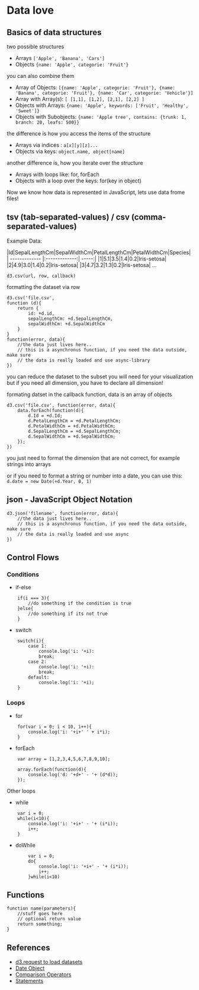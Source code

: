 # Data love
## Basics of data structures
two possible structures

* Arrays `['Apple', 'Banana', 'Cars']`
* Objects `{name: 'Apple', categorie: 'Fruit'}`

you can also combine them

* Array of Objects: `[{name: 'Apple', categorie: 'Fruit'}, {name: 'Banana', categorie: 'Fruit'}, {name: 'Car', categorie: 'Vehicle'}]`
* Array with Array(s): `[ [1,1], [1,2], [2,1], [2,2] ]`
* Objects with Arrays: `{name: 'Apple', keywords: ['Fruit', 'Healthy', 'Sweet']}`
* Objects with Subobjects: `{name: 'Apple tree', contains: {trunk: 1, branch: 20, leafs: 500}}`


the difference is how you access the items of the structure

* Arrays via indices : `a[x][y][z]...`
* Objects via keys: `object.name, object[name]`

another difference is, how you iterate over the structure

* Arrays with loops like: for, forEach
* Objects with a loop over the keys: for(key in object)

Now we know how data is represented in JavaScript, lets use data frome files!

## tsv (tab-separated-values) / csv (comma-separated-values)

Example Data:

|Id|SepalLengthCm|SepalWidthCm|PetalLengthCm|PetalWidthCm|Species|
| ------------- |:-------------:| -----:|
|1|5.1|3.5|1.4|0.2|Iris-setosa|
|2|4.9|3.0|1.4|0.2|Iris-setosa|
|3|4.7|3.2|1.3|0.2|Iris-setosa|
...

`d3.csv(url, row, callback)`

formatting the dataset via row
```
d3.csv('file.csv', 
function (d){
    return {
        id: +d.id,
        sepalLengthCm: +d.SepalLengthCm,
        sepalWidthCm: +d.SepalWidthCm
    }
}
function(error, data){
    //the data just lives here..
    // this is a asynchronus function, if you need the data outside, make sure 
    // the data is really loaded and use async-library
})
```

you can reduce the dataset to the subset you will need for your visualization
but if you need all dimension, you have to declare all dimension!


formating datset in the callback function,
data is an array of objects

```
d3.csv('file.csv', function(error, data){
    data.forEach(function(d){
        d.Id = +d.Id;
        d.PetalLengthCm = +d.PetalLengthCm;
        d.PetalWidthCm = +d.PetalWidthCm;
        d.SepalLengthCm = +d.SepalLengthCm;
        d.SepalWidthCm = +d.SepalWidthCm;
    });
})
```
you just need to format the dimension that are not correct, for example strings into arrays

or if you need to format a string or number into a date, you can use this:
`d.date = new Date(+d.Year, 0, 1)`

## json - JavaScript Object Notation
```
d3.json('filename', function(error, data){
    //the data just lives here..
    // this is a asynchronus function, if you need the data outside, make sure 
    // the data is really loaded and use async
})
```

## Control Flows
### Conditions
* if-else
```
    if(i === 3){
        //do something if the condition is true
    }else{
        //do something if its not true
    }
```

* switch
```
    switch(i){
        case 1:
            console.log('i: '+i):
            break;
        case 2:
            console.log('i: '+i):
            break;
        default: 
            console.log('i: '+i);
    }
```

### Loops

* for
```
    for(var i = 0; i < 10, i++){
        console.log('i: '+i+' ' + i*i);
    }
```
* forEach
```
    var array = [1,2,3,4,5,6,7,8,9,10];

    array.forEach(function(d){
        console.log('d: '+d+' - '+ (d*d));
    });
```

Other loops  
* while
```
    var i = 0;
    while(i<10){
        console.log('i: '+i+' - '+ (i*i));
        i++;
    }
```

* doWhile
```
        var i = 0;
        do{
            console.log('i: '+i+' - '+ (i*i));
            i++;
        }while(i<10)
```

## Functions
```
function name(parameters){
    //stuff goes here
    // optional return value
    return something; 
}
```

## References
* [d3.request to load datasets](https://github.com/d3/d3-request)
* [Date Object](https://developer.mozilla.org/en-US/docs/Web/JavaScript/Reference/Global_Objects/Date)
* [Comparison Operators](https://developer.mozilla.org/en-US/docs/Web/JavaScript/Reference/Operators/Comparison_Operators?v=test)
* [Statements](https://developer.mozilla.org/en-US/docs/Web/JavaScript/Reference/Statements)